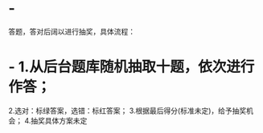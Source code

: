 # -
答题，答对后阔以进行抽奖，具体流程：
# - 1.从后台题库随机抽取十题，依次进行作答；
2.选对：标绿答案，选错：标红答案；
3.根据最后得分(标准未定)，给予抽奖机会；
4.抽奖具体方案未定
